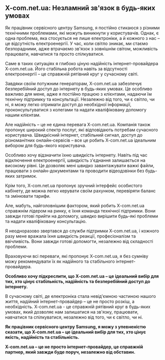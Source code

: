 ## X-com.net.ua: Незламний зв'язок в будь-яких умовах

Як працівник сервісного центру Samsung, я постійно стикаюся з різними технічними проблемами, які можуть виникнути у користувачів. Однак, є одна проблема, яка стосується не лише електроніки, а й кожного з нас – це відсутність електроенергії. У час, коли світло зникає, ми стаємо безпорадними, адже втрачаємо зв'язок з зовнішнім світом, можливість працювати, навчатися та просто спілкуватися. 

Саме в таких ситуаціях я глибоко ціную надійність інтернет-провайдера X-com.net.ua. Його стабільна робота навіть за відсутності електроенергії – це справжній рятівний круг у сучасному світі. 

Завдяки своїм потужним генераторам, X-com.net.ua забезпечує безперебійний доступ до інтернету в будь-яких умовах. Це особливо важливо для мене, адже я постійно працюю з клієнтами, надаючи їм технічну підтримку та консультації. Незалежно від того, чи є світло, чи ні, я можу легко отримати доступ до необхідної інформації, проконсультуватися з колегами та надати кваліфіковану допомогу нашим клієнтам. 

Але надійність – це не єдина перевага X-com.net.ua. Компанія також пропонує широкий спектр послуг, які відповідають потребам сучасного користувача. Швидкісний інтернет, стабільний сигнал, доступ до різноманітних онлайн-сервісів – все це робить X-com.net.ua ідеальним вибором для будь-якого користувача.

Особливо хочу відзначити їхню швидкість інтернету. Навіть під час відключення електроенергії, швидкість з'єднання залишається на високому рівні. Це дозволяє мені швидко завантажувати важкі файли, працювати з онлайн-документами та проводити відеодзвінки без будь-яких затримок. 

Крім того, X-com.net.ua пропонує зручний інтерфейс особистого кабінету, де можна легко керувати своїм рахунком, перевіряти баланс та змінювати тарифи. 

Але, мабуть, найголовнішим фактором, який робить X-com.net.ua справжнім лідером на ринку, є їхня команда технічної підтримки. Вони завжди готові прийти на допомогу, швидко вирішити будь-які проблеми та надати кваліфіковану консультацію. 

Я неодноразово звертався до служби підтримки X-com.net.ua, і кожного разу мене вражала їхня швидкість реакції, професіоналізм та ввічливість. Вони завжди готові допомогти, незалежно від складності проблеми. 

Враховуючи всі переваги, які пропонує X-com.net.ua, я без сумніву можу рекомендувати їх як надійного та стабільного інтернет-провайдера. 

**Особливо хочу підкреслити, що X-com.net.ua – це ідеальний вибір для тих, хто цінує стабільність, надійність та безперебійний доступ до інтернету.**  

В сучасному світі, де електроніка стала невід'ємною частиною нашого життя, надійний інтернет-провайдер – це не просто розкіш, а необхідність. X-com.net.ua - це справжній рятівний круг в будь-яких умовах, який дозволяє нам залишатися на зв'язку, працювати, навчатися та спілкуватися, незалежно від того, чи є світло, чи ні. 

**Як працівник сервісного центру Samsung, я можу з упевненістю сказати, що X-com.net.ua – це ідеальний вибір для тих, хто цінує якість, надійність та стабільність.** 

**X-com.net.ua – це не просто інтернет-провайдер, це справжній партнер, який завжди буде поруч, незалежно від обставин.**
